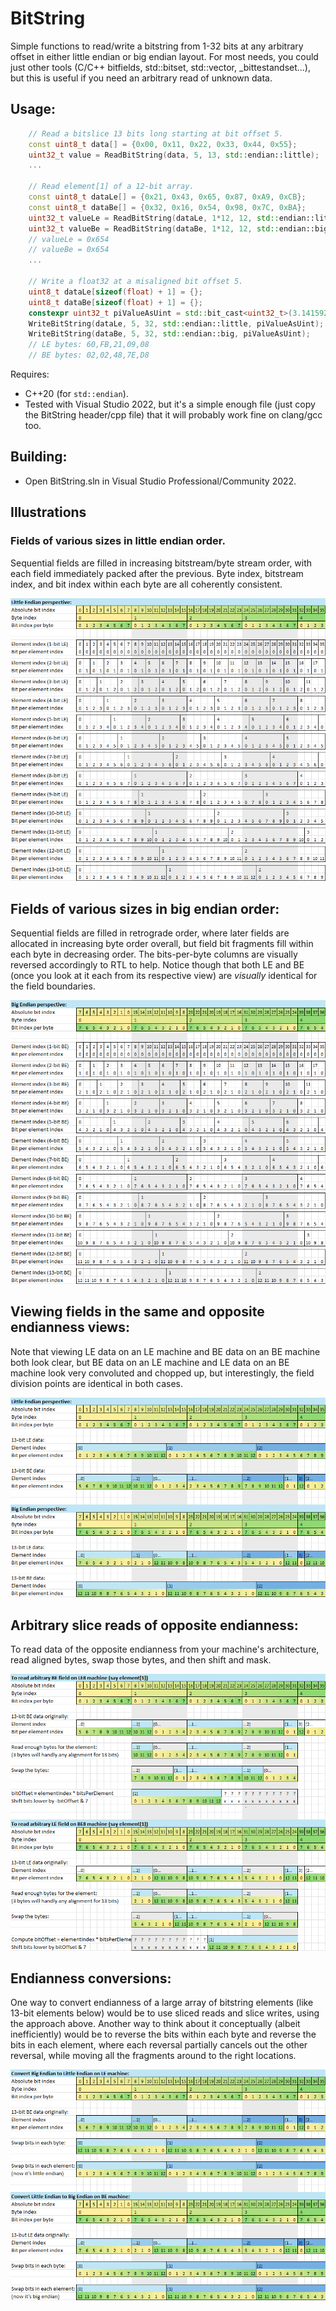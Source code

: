 # BitString
Simple functions to read/write a bitstring from 1-32 bits at any arbitrary offset in either little endian or big endian layout.
For most needs, you could just other tools (C/C++ bitfields, std::bitset, std::vector<bool>, _bittestandset...), but this is useful
if you need an arbitrary read of unknown data.

## Usage:

```c++
    // Read a bitslice 13 bits long starting at bit offset 5.
    const uint8_t data[] = {0x00, 0x11, 0x22, 0x33, 0x44, 0x55};
    uint32_t value = ReadBitString(data, 5, 13, std::endian::little);
    ...

    // Read element[1] of a 12-bit array.
    const uint8_t dataLe[] = {0x21, 0x43, 0x65, 0x87, 0xA9, 0xCB};
    const uint8_t dataBe[] = {0x32, 0x16, 0x54, 0x98, 0x7C, 0xBA};
    uint32_t valueLe = ReadBitString(dataLe, 1*12, 12, std::endian::little);
    uint32_t valueBe = ReadBitString(dataBe, 1*12, 12, std::endian::big);
    // valueLe = 0x654
    // valueBe = 0x654
    ...

    // Write a float32 at a misaligned bit offset 5.
    uint8_t dataLe[sizeof(float) + 1] = {};
    uint8_t dataBe[sizeof(float) + 1] = {};
    constexpr uint32_t piValueAsUint = std::bit_cast<uint32_t>(3.14159265358979323846f);
    WriteBitString(dataLe, 5, 32, std::endian::little, piValueAsUint);
    WriteBitString(dataBe, 5, 32, std::endian::big, piValueAsUint);
    // LE bytes: 60,FB,21,09,08
    // BE bytes: 02,02,48,7E,D8
```

Requires:
- C++20 (for `std::endian`).
- Tested with Visual Studio 2022, but it's a simple enough file (just copy the BitString header/cpp file) that it will probably work fine on clang/gcc too.

## Building:
- Open BitString.sln in Visual Studio Professional/Community 2022.

## Illustrations

### Fields of various sizes in little endian order.

Sequential fields are filled in increasing bitstream/byte stream order, with each field immediately packed after the previous. Byte index, bitstream index, and bit index within each byte are all coherently consistent.

![Fields in Little Endian](EndiannessLE.png)

## Fields of various sizes in big endian order:

Sequential fields are filled in retrograde order, where later fields are allocated in increasing byte order overall, but field bit fragments fill within each byte in decreasing order. The bits-per-byte columns are visually reversed accordingly to RTL to help. Notice though that both LE and BE (once you look at it each from its respective view) are *visually* identical for the field boundaries.

![Fields in Big Endian](EndiannessBE.png)

## Viewing fields in the same and opposite endianness views:

Note that viewing LE data on an LE machine and BE data on an BE machine both look clear, but BE data on an LE machine and LE data on an BE machine look very convoluted and chopped up, but interestingly, the field division points are identical in both cases.

![Fields in opposite viewpoint](EndiannessOppositeViewpoint.png)

## Arbitrary slice reads of opposite endianness:

To read data of the opposite endianness from your machine's architecture, read aligned bytes, swap those bytes, and then shift and mask.

![Arbitrary slice reads](EndiannessArbitrarySliceReads.png)

## Endianness conversions:

One way to convert endianness of a large array of bitstring elements (like 13-bit elements below) would be to use sliced reads and slice writes, using the approach above. Another way to think about it conceptually (albeit inefficiently) would be to reverse the bits within each byte and reverse the bits in each element, where each reversal partially cancels out the other reversal, while moving all the fragments around to the right locations.

![Endianness conversions](EndiannessConversions.png)
